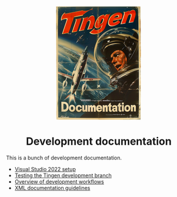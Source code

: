 <!--
  u240806_work-in-progress
-->

<div align="center">

  ![logo](../.github/Images/Logos/TingenDocumentation-232x308.png)

  <h1>
    Development documentation
  </h1>

</div>

This is a bunch of development documentation.

- [Visual Studio 2022 setup](Development-)
- [Testing the Tingen development branch](development-testing.md)
- [Overview of development workflows](Development/development-workflows.md)
- [XML documentation guidelines](Development/xml-documentation.md)